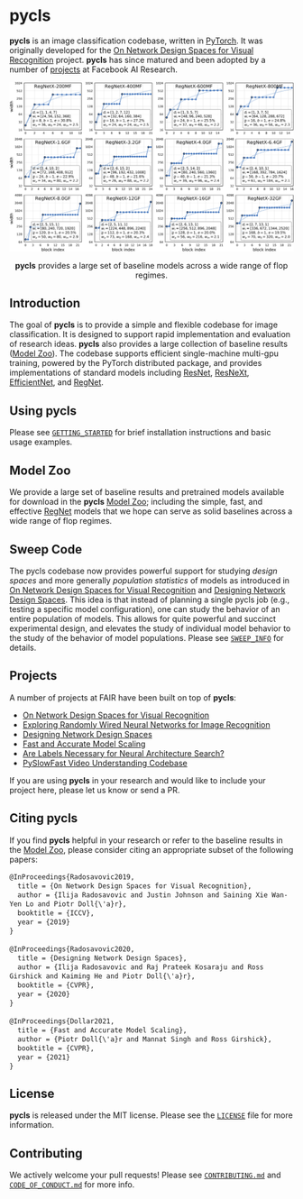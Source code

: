 # pycls

**pycls** is an image classification codebase, written in [PyTorch](https://pytorch.org/). It was originally developed for the [On Network Design Spaces for Visual Recognition](https://arxiv.org/abs/1905.13214) project. **pycls** has since matured and been adopted by a number of [projects](#projects) at Facebook AI Research.

<div align="center">
  <img src="docs/regnetx_nets.png" width="550px" />
  <p align="center"><b>pycls</b> provides a large set of baseline models across a wide range of flop regimes.</p>
</div>

## Introduction

The goal of **pycls** is to provide a simple and flexible codebase for image classification. It is designed to support rapid implementation and evaluation of research ideas. **pycls** also provides a large collection of baseline results ([Model Zoo](MODEL_ZOO.md)).  The codebase supports efficient single-machine multi-gpu training, powered by the PyTorch distributed package, and provides implementations of standard models including [ResNet](https://arxiv.org/abs/1512.03385), [ResNeXt](https://arxiv.org/abs/1611.05431), [EfficientNet](https://arxiv.org/abs/1905.11946), and [RegNet](https://arxiv.org/abs/2003.13678).

## Using pycls

Please see [`GETTING_STARTED`](docs/GETTING_STARTED.md) for brief installation instructions and basic usage examples.

## Model Zoo

We provide a large set of baseline results and pretrained models available for download in the **pycls** [Model Zoo](MODEL_ZOO.md); including the simple, fast, and effective [RegNet](https://arxiv.org/abs/2003.13678) models that we hope can serve as solid baselines across a wide range of flop regimes.

## Sweep Code

The pycls codebase now provides powerful support for studying *design spaces* and more generally *population statistics* of models as introduced in [On Network Design Spaces for Visual Recognition](https://arxiv.org/abs/1905.13214) and [Designing Network Design Spaces](https://arxiv.org/abs/2003.13678). This idea is that instead of planning a single pycls job (e.g., testing a specific model configuration), one can study the behavior of an entire population of models. This allows for quite powerful and succinct experimental design, and elevates the study of individual model behavior to the study of the behavior of model populations. Please see [`SWEEP_INFO`](docs/SWEEP_INFO.md) for details.

## Projects

A number of projects at FAIR have been built on top of **pycls**:

- [On Network Design Spaces for Visual Recognition](https://arxiv.org/abs/1905.13214)
- [Exploring Randomly Wired Neural Networks for Image Recognition](https://arxiv.org/abs/1904.01569)
- [Designing Network Design Spaces](https://arxiv.org/abs/2003.13678)
- [Fast and Accurate Model Scaling](https://arxiv.org/abs/2103.06877)
- [Are Labels Necessary for Neural Architecture Search?](https://arxiv.org/abs/2003.12056)
- [PySlowFast Video Understanding Codebase](https://github.com/facebookresearch/SlowFast)

If you are using **pycls** in your research and would like to include your project here, please let us know or send a PR.

## Citing pycls

If you find **pycls** helpful in your research or refer to the baseline results in the [Model Zoo](MODEL_ZOO.md), please consider citing an appropriate subset of the following papers:

```
@InProceedings{Radosavovic2019,
  title = {On Network Design Spaces for Visual Recognition},
  author = {Ilija Radosavovic and Justin Johnson and Saining Xie Wan-Yen Lo and Piotr Doll{\'a}r},
  booktitle = {ICCV},
  year = {2019}
}

@InProceedings{Radosavovic2020,
  title = {Designing Network Design Spaces},
  author = {Ilija Radosavovic and Raj Prateek Kosaraju and Ross Girshick and Kaiming He and Piotr Doll{\'a}r},
  booktitle = {CVPR},
  year = {2020}
}

@InProceedings{Dollar2021,
  title = {Fast and Accurate Model Scaling},
  author = {Piotr Doll{\'a}r and Mannat Singh and Ross Girshick},
  booktitle = {CVPR},
  year = {2021}
}
```

## License

**pycls** is released under the MIT license. Please see the [`LICENSE`](LICENSE) file for more information.

## Contributing

We actively welcome your pull requests! Please see [`CONTRIBUTING.md`](docs/CONTRIBUTING.md) and [`CODE_OF_CONDUCT.md`](docs/CODE_OF_CONDUCT.md) for more info.
